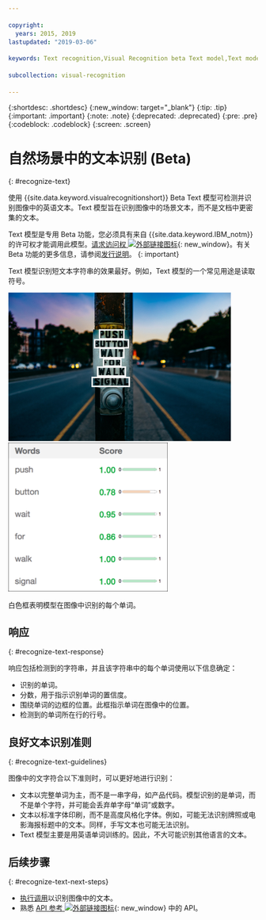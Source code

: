 ```yaml
---

copyright:
  years: 2015, 2019
lastupdated: "2019-03-06"

keywords: Text recognition,Visual Recognition beta Text model,Text model,recognize text

subcollection: visual-recognition

---
```


{:shortdesc: .shortdesc}
{:new_window: target="_blank"}
{:tip: .tip}
{:important: .important}
{:note: .note}
{:deprecated: .deprecated}
{:pre: .pre}
{:codeblock: .codeblock}
{:screen: .screen}

<!-- Link definitions -->

[api-ref-text]: https://{DomainName}/apidocs/visual-recognition/visual-recognition-v3-text

# 自然场景中的文本识别 (Beta)
{: #recognize-text}

使用 {{site.data.keyword.visualrecognitionshort}} Beta Text 模型可检测并识别图像中的英语文本。Text 模型旨在识别图像中的场景文本，而不是文档中更密集的文本。

Text 模型是专用 Beta 功能，您必须具有来自 {{site.data.keyword.IBM_notm}} 的许可权才能调用此模型。[请求访问权 ![外部链接图标](../../icons/launch-glyph.svg "外部链接图标")](https://datasciencex.typeform.com/to/nU6efl){: new_window}。有关 Beta 功能的更多信息，请参阅[发行说明](/docs/services/visual-recognition?topic=visual-recognition-release-notes#beta)。
{: important}

Text 模型识别短文本字符串的效果最好。例如，Text 模型的一个常见用途是读取符号。

![围绕已识别单词的带边界框的路标。Ashim D’Silva 在 Unsplash 上提供的照片](images/walk-signal-detection.png) ![在路标图像中检测到的单词和置信度分数](images/walk-signal-response.png)

白色框表明模型在图像中识别的每个单词。

## 响应
{: #recognize-text-response}

响应包括检测到的字符串，并且该字符串中的每个单词使用以下信息确定：

- 识别的单词。
- 分数，用于指示识别单词的置信度。
- 围绕单词的边框的位置。此框指示单词在图像中的位置。
- 检测到的单词所在行的行号。

## 良好文本识别准则
{: #recognize-text-guidelines}

图像中的文字符合以下准则时，可以更好地进行识别：

- 文本以完整单词为主，而不是一串字母，如产品代码。模型识别的是单词，而不是单个字符，并可能会丢弃单字母“单词”或数字。
- 文本以标准字体印刷，而不是高度风格化字体。例如，可能无法识别牌照或电影海报标题中的文本。同样，手写文本也可能无法识别。
- Text 模型主要是用英语单词训练的。因此，不大可能识别其他语言的文本。

## 后续步骤
{: #recognize-text-next-steps}

- [执行调用](/docs/services/visual-recognition?topic=visual-recognition-tutorial-recognize-text#tutorial-recognize-text)以识别图像中的文本。
- 熟悉 [API 参考 ![外部链接图标](../../icons/launch-glyph.svg "外部链接图标")][api-ref-text]{: new_window} 中的 API。
